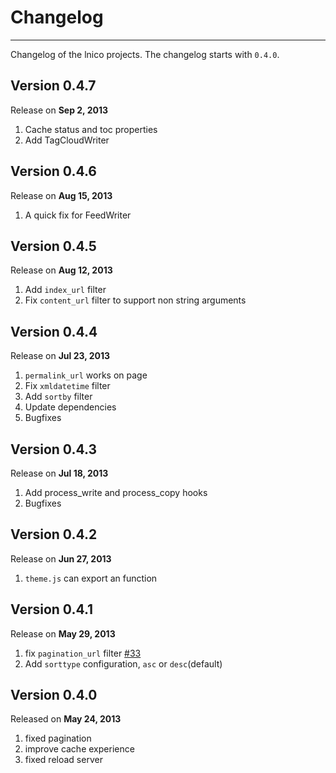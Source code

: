 # Changelog

-----

Changelog of the lnico projects. The changelog starts with `0.4.0`.

## Version 0.4.7

Release on **Sep 2, 2013**

1. Cache status and toc properties
2. Add TagCloudWriter

## Version 0.4.6

Release on **Aug 15, 2013**

1. A quick fix for FeedWriter

## Version 0.4.5

Release on **Aug 12, 2013**

1. Add `index_url` filter
2. Fix `content_url` filter to support non string arguments


## Version 0.4.4

Release on **Jul 23, 2013**

1. `permalink_url` works on page
2. Fix `xmldatetime` filter
3. Add `sortby` filter
4. Update dependencies
5. Bugfixes

## Version 0.4.3

Release on **Jul 18, 2013**

1. Add process_write and process_copy hooks
2. Bugfixes

## Version 0.4.2

Release on **Jun 27, 2013**

1. `theme.js` can export an function


## Version 0.4.1

Release on **May 29, 2013**

1. fix `pagination_url` filter [#33](https://github.com/lepture/lnico/pull/33)
2. Add `sorttype` configuration, `asc` or `desc`(default)


## Version 0.4.0

Released on **May 24, 2013**

1. fixed pagination
2. improve cache experience
3. fixed reload server
